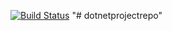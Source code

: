 [![Build Status](https://dev.azure.com/Demo11062021/PraticeTask/_apis/build/status/appslot?branchName=master)](https://dev.azure.com/Demo11062021/PraticeTask/_build/latest?definitionId=3&branchName=master)
"# dotnetprojectrepo" 
